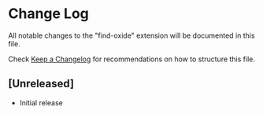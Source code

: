 # Change Log

All notable changes to the "find-oxide" extension will be documented in this file.

Check [Keep a Changelog](http://keepachangelog.com/) for recommendations on how to structure this file.

## [Unreleased]

- Initial release